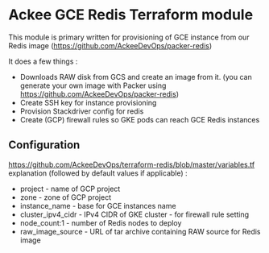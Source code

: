 # Ackee GCE Redis Terraform module

This module is primary written for provisioning of GCE instance from our Redis image (https://github.com/AckeeDevOps/packer-redis)

It does a few things :
* Downloads RAW disk from GCS and create an image from it. (you can generate your own image with Packer using https://github.com/AckeeDevOps/packer-redis)
* Create SSH key for instance provisioning
* Provision Stackdriver config for redis
* Create (GCP) firewall rules so GKE pods can reach GCE Redis instances


## Configuration

https://github.com/AckeeDevOps/terraform-redis/blob/master/variables.tf explanation  (followed by default values if applicable) :

* project - name of GCP project
* zone - zone of GCP project
* instance_name - base for GCE instances name
* cluster_ipv4_cidr - IPv4 CIDR of GKE cluster - for firewall rule setting
* node_count:1 - number of Redis nodes to deploy
* raw_image_source -  URL of tar archive containing RAW source for Redis image
